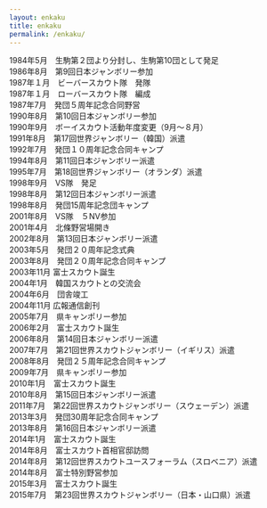 ```yaml
---
layout: enkaku
title: enkaku
permalink: /enkaku/
---
```


<div class="post-text-container">
<p>
1984年5月　生駒第２団より分封し、生駒第10団として発足<br>
1986年8月　第9回日本ジャンボリー参加<br>
1987年１月　ビーバースカウト隊　発隊<br>
1987年１月　ローバースカウト隊　編成<br>
1987年7月　発団５周年記念合同野営<br>
1990年8月　第10回日本ジャンボリー参加<br>
1990年9月　ボーイスカウト活動年度変更（9月～８月）<br>
1991年8月　第17回世界ジャンボリー（韓国）派遣<br>
1992年7月　発団１０周年記念合同キャンプ<br>
1994年8月　第11回日本ジャンボリー派遣<br>
1995年7月　第18回世界ジャンボリー（オランダ）派遣<br>
1998年9月　VS隊　発足<br>
1998年8月　第12回日本ジャンボリー派遣<br>
1998年8月　発団15周年記念団キャンプ<br>
2001年8月　VS隊　５NV参加<br>
2001年4月　北條野営場開き<br>
2002年8月　第13回日本ジャンボリー派遣<br>
2003年5月　発団２０周年記念式典<br>
2003年8月　発団２０周年記念合同キャンプ<br>
2003年11月 富士スカウト誕生<br>
2004年1月　韓国スカウトとの交流会<br>
2004年6月　団舎竣工<br>
2004年11月 広報通信創刊<br>
2005年7月　県キャンポリー参加<br>
2006年2月　富士スカウト誕生<br>
2006年8月　第14回日本ジャンボリー派遣<br>
2007年7月　第21回世界スカウトジャンボリー（イギリス）派遣<br>
2008年8月　発団２５周年記念合同キャンプ<br>
2009年7月　県キャンポリー参加<br>
2010年1月　富士スカウト誕生<br>
2010年8月　第15回日本ジャンボリー派遣<br>
2011年7月　第22回世界スカウトジャンボリー（スウェーデン）派遣<br>
2013年3月　発団30周年記念合同キャンプ<br>
2013年8月　第16回日本ジャンボリー派遣<br>
2014年1月　富士スカウト誕生<br>
2014年8月　富士スカウト首相官邸訪問<br>
2014年8月　第12回世界スカウトユースフォーラム（スロベニア）派遣<br>
2014年8月　富士特別野営参加<br>
2015年3月　富士スカウト誕生<br>
2015年7月　第23回世界スカウトジャンボリー（日本・山口県）派遣<br>
</p>
</div>
